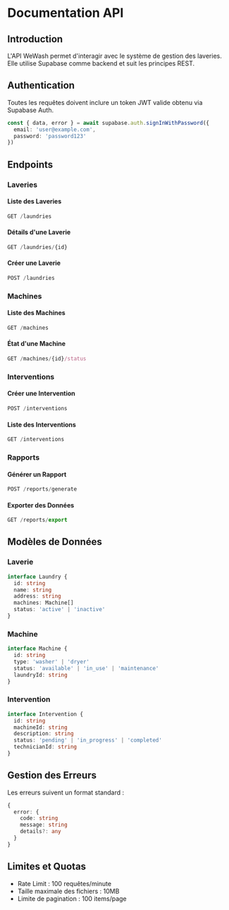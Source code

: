 # Documentation API

## Introduction

L'API WeWash permet d'interagir avec le système de gestion des laveries. Elle utilise Supabase comme backend et suit les principes REST.

## Authentication

Toutes les requêtes doivent inclure un token JWT valide obtenu via Supabase Auth.

```typescript
const { data, error } = await supabase.auth.signInWithPassword({
  email: 'user@example.com',
  password: 'password123'
})
```

## Endpoints

### Laveries

#### Liste des Laveries
```typescript
GET /laundries
```

#### Détails d'une Laverie
```typescript
GET /laundries/{id}
```

#### Créer une Laverie
```typescript
POST /laundries
```

### Machines

#### Liste des Machines
```typescript
GET /machines
```

#### État d'une Machine
```typescript
GET /machines/{id}/status
```

### Interventions

#### Créer une Intervention
```typescript
POST /interventions
```

#### Liste des Interventions
```typescript
GET /interventions
```

### Rapports

#### Générer un Rapport
```typescript
POST /reports/generate
```

#### Exporter des Données
```typescript
GET /reports/export
```

## Modèles de Données

### Laverie
```typescript
interface Laundry {
  id: string
  name: string
  address: string
  machines: Machine[]
  status: 'active' | 'inactive'
}
```

### Machine
```typescript
interface Machine {
  id: string
  type: 'washer' | 'dryer'
  status: 'available' | 'in_use' | 'maintenance'
  laundryId: string
}
```

### Intervention
```typescript
interface Intervention {
  id: string
  machineId: string
  description: string
  status: 'pending' | 'in_progress' | 'completed'
  technicianId: string
}
```

## Gestion des Erreurs

Les erreurs suivent un format standard :

```typescript
{
  error: {
    code: string
    message: string
    details?: any
  }
}
```

## Limites et Quotas

- Rate Limit : 100 requêtes/minute
- Taille maximale des fichiers : 10MB
- Limite de pagination : 100 items/page
